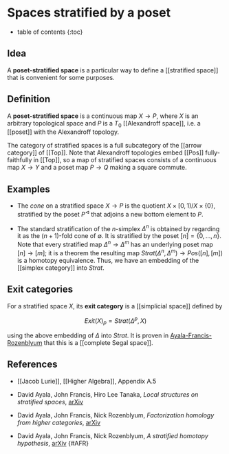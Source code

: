 # Spaces stratified by a poset

* table of contents
{:toc}

## Idea

A **poset-stratified space** is a particular way to define a [[stratified space]] that is convenient for some purposes.

## Definition

A **poset-stratified space** is a continuous map $X\to P$, where $X$ is an arbitrary topological space and $P$ is a $T_0$ [[Alexandroff space]], i.e. a [[poset]] with the Alexandroff topology.

The category of stratified spaces is a full subcategory of the [[arrow category]] of [[Top]].  Note that Alexandroff topologies embed [[Pos]] fully-faithfully in [[Top]], so a map of stratified spaces consists of a continuous map $X\to Y$ and a poset map $P\to Q$ making a square commute.

## Examples

* The *cone* on a stratified space $X\to P$ is the quotient $X\times [0,1) / X\times \{0\}$, stratified by the poset $P^\lhd$ that adjoins a new bottom element to $P$.

* The standard stratification of the $n$-simplex $\Delta^n$ is obtained by regarding it as the $(n+1)$-fold cone of $\emptyset$.  It is stratified by the poset $[n] = \{0,\dots,n\}$.  Note that every stratified map $\Delta^n \to \Delta^m$ has an underlying poset map $[n]\to [m]$; it is a theorem the resulting map $Strat(\Delta^n,\Delta^m) \to Pos([n],[m])$ is a homotopy equivalence.  Thus, we have an embedding of the [[simplex category]] into $Strat$.

## Exit categories

For a stratified space $X$, its **exit category** is a [[simplicial space]] defined by 

$$Exit(X)_p = Strat(\Delta^p,X)$$

using the above embedding of $\Delta$ into $Strat$.  It is proven in [Ayala-Francis-Rozenblyum](#AFR) that this is a [[complete Segal space]].

## References

* [[Jacob Lurie]], [[Higher Algebra]], Appendix A.5

* David Ayala, John Francis, Hiro Lee Tanaka, *Local structures on stratified spaces*, [arXiv](http://arxiv.org/abs/1409.0501)

* David Ayala, John Francis, Nick Rozenblyum, *Factorization homology from higher categories*, [arXiv](http://arxiv.org/abs/1504.04007)

* David Ayala, John Francis, Nick Rozenblyum, *A stratified homotopy hypothesis*, [arXiv](http://arxiv.org/abs/1502.01713)
{#AFR}